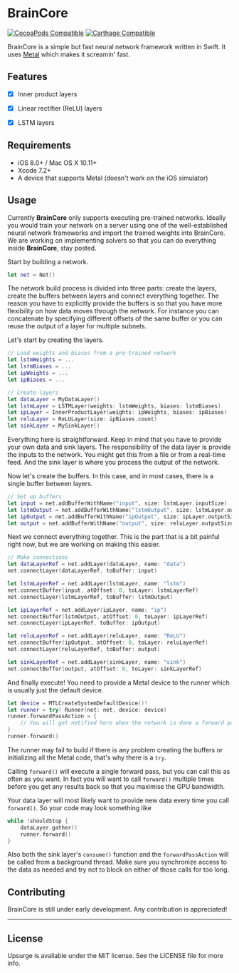 # BrainCore

[![CocoaPods Compatible](https://img.shields.io/cocoapods/v/BrainCore.svg)](https://img.shields.io/cocoapods/v/BrainCore.svg)
[![Carthage Compatible](https://img.shields.io/badge/Carthage-compatible-4BC51D.svg?style=flat)](https://github.com/Carthage/Carthage)

BrainCore is a simple but fast neural network framework written in Swift. It uses [Metal](https://developer.apple.com/metal/) which makes it screamin' fast.


## Features

- [x] Inner product layers
- [x] Linear rectifier (ReLU) layers 
- [x] LSTM layers


## Requirements

- iOS 8.0+ / Mac OS X 10.11+
- Xcode 7.2+
- A device that supports Metal (doesn't work on the iOS simulator)

## Usage

Currently **BrainCore** only supports executing pre-trained networks. Ideally you would train your network on a server using one of the well-established neural network frameworks and import the trained weights into BrainCore. We are working on implementing solvers so that you can do everything inside **BrainCore**, stay posted.

Start by building a network.

```swift
let net = Net()
```

The network build process is divided into three parts: create the layers, create the buffers between layers and connect everything together. The reason you have to explicitly provide the buffers is so that you have more flexibility on how data moves through the network. For instance you can concatenate by specifying different offsets of the same buffer or you can reuse the output of a layer for multiple subnets.

Let's start by creating the layers.

```swift
// Load weights and biases from a pre-trained network
let lstmWeights = ...
let lstmBiases = ...
let ipWeights = ...
let ipBiases = ...

// Create layers
let dataLayer = MyDataLayer()
let lstmLayer = LSTMLayer(weights: lstmWeights, biases: lstmBiases)
let ipLayer = InnerProductLayer(weights: ipWeights, biases: ipBiases)
let reluLayer = ReLULayer(size: ipBiases.count)
let sinkLayer = MySinkLayer()
```

Everything here is straightforward. Keep in mind that you have to provide your own data and sink layers. The responsibility of the data layer is provide the inputs to the network. You might get this from a file or from a real-time feed. And the sink layer is where you process the output of the network.

Now let's create the buffers. In this case, and in most cases, there is a  single buffer between layers.

```swift
// Set up buffers
let input = net.addBufferWithName("input", size: lstmLayer.inputSize)
let lstmOutput = net.addBufferWithName("lstmOutput", size: lstmLayer.outputSize)
let ipOutput = net.addBufferWithName("ipOutput", size: ipLayer.outputSize)
let output = net.addBufferWithName("output", size: reluLayer.outputSize)
```

Next we connect everything together. This is the part that is a bit painful right now, but we are working on making this easier.

```swift
// Make connections
let dataLayerRef = net.addLayer(dataLayer, name: "data")
net.connectLayer(dataLayerRef, toBuffer: input)

let lstmLayerRef = net.addLayer(lstmLayer, name: "lstm")
net.connectBuffer(input, atOffset: 0, toLayer: lstmLayerRef)
net.connectLayer(lstmLayerRef, toBuffer: lstmOutput)

let ipLayerRef = net.addLayer(ipLayer, name: "ip")
net.connectBuffer(lstmOutput, atOffset: 0, toLayer: ipLayerRef)
net.connectLayer(ipLayerRef, toBuffer: ipOutput)

let reluLayerRef = net.addLayer(reluLayer, name: "ReLU")
net.connectBuffer(ipOutput, atOffset: 0, toLayer: reluLayerRef)
net.connectLayer(reluLayerRef, toBuffer: output)

let sinkLayerRef = net.addLayer(sinkLayer, name: "sink")
net.connectBuffer(output, atOffset: 0, toLayer: sinkLayerRef)
```

And finally execute! You need to provide a Metal device to the runner which is usually just the default device. 

```swift
let device = MTLCreateSystemDefaultDevice()!
let runner = try! Runner(net: net, device: device)
runner.forwardPassAction = {
	// You will get notified here when the network is done a forward pass
}
runner.forward()
```

The runner may fail to build if there is any problem creating the buffers or initializing all the Metal code, that's why there is a `try`.

Calling `forward()` will execute a single forward pass, but you can call this as often as you want. In fact you will want to call `forward()` multiple times before you get any results back so that you maximise the GPU bandwidth.

Your data layer will most likely want to provide new data every time you call `forward()`. So your code may look something like

```swift
while !shouldStop {
	dataLayer.gather()
	runner.forward()
}
```

Also both the sink layer's `consume()` function and the `forwardPassAction` will be called from a background thread. Make sure you synchronize access to the data as needed and try not to block on either of those calls for too long.

## Contributing

BrainCore is still under early development. Any contribution is appreciated!

---

## License

Upsurge is available under the MIT license. See the LICENSE file for more info.
